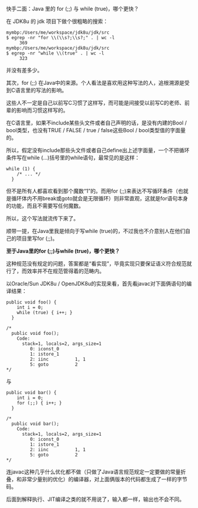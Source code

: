 快手二面：Java 里的 for (;;) 与 while (true)，哪个更快？

在 JDK8u 的 jdk 项目下做个很粗略的搜索：

```
mymbp:/Users/me/workspace/jdk8u/jdk/src
$ egrep -nr "for \\(\\s?;\\s?;" . | wc -l
     369
mymbp:/Users/me/workspace/jdk8u/jdk/src
$ egrep -nr "while \\(true" . | wc -l
     323
```

并没有差多少。

其次，for (;;) 在Java中的来源。个人看法是喜欢用这种写法的人，追根溯源是受到C语言里的写法的影响。

这些人不一定是自己以前写C习惯了这样写，而可能是间接受以前写C的老师、前辈的影响而习惯这样写的。

在C语言里，如果不include某些头文件或者自己声明的话，是没有内建的Bool / bool类型，也没有TRUE / FALSE / true / false这些Bool / bool类型值的字面量的。

所以，假定没有include那些头文件或者自己define出上述字面量，一个不把循环条件写在while (…)括号里的while语句，最常见的是这样：

```
while (1) {
    /* ... */
  }
```

但不是所有人都喜欢看到那个魔数“1”的。而用for (;;)来表达不写循环条件（也就是循环体内不用break或goto就会是无限循环）则非常直观，这就是for语句本身的功能，而且不需要写任何魔数。

所以，这个写法就流传下来了。

顺带一提，在Java里我是倾向于写while (true)的，不过我也不介意别人在他们自己的项目里写for (;;)。

**至于Java里的for (;;)与while (true)，哪个更快？**

这种规范没有规定的问题，答案都是“看实现”，毕竟实现只要保证语义符合规范就行了，而效率并不在规范管得着的范畴内。

以Oracle/Sun JDK8u / OpenJDK8u的实现来看，首先看javac对下面俩语句的编译结果：

```
public void foo() {
    int i = 0;
    while (true) { i++; }
  }

/*
  public void foo();
    Code:
      stack=1, locals=2, args_size=1
         0: iconst_0
         1: istore_1
         2: iinc          1, 1
         5: goto          2
*/
```

与

```
public void bar() {
    int i = 0;
    for (;;) { i++; }
  }

/*
  public void bar();
    Code:
      stack=1, locals=2, args_size=1
         0: iconst_0
         1: istore_1
         2: iinc          1, 1
         5: goto          2
*/
```

连javac这种几乎什么优化都不做（只做了Java语言规范规定一定要做的常量折叠，和非常少量别的优化）的编译器，对上面俩版本的代码都生成了一样的字节码。

后面到解释执行、JIT编译之类的就不用说了，输入都一样，输出也不会不同。